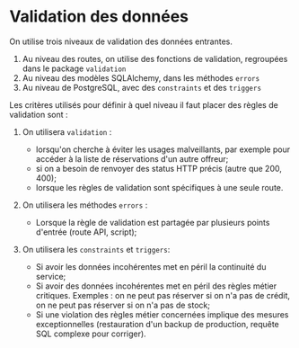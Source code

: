 # Validation des données

On utilise trois niveaux de validation des données entrantes.

1. Au niveau des routes, on utilise des fonctions de validation, regroupées dans le package `validation`
2. Au niveau des modèles SQLAlchemy, dans les méthodes `errors`
3. Au niveau de PostgreSQL, avec des `constraints` et des `triggers`

Les critères utilisés pour définir à quel niveau il faut placer des règles de validation sont :

1. On utilisera `validation` : 
    - lorsqu'on cherche à éviter les usages malveillants, par exemple pour accéder à la liste de réservations d'un autre offreur;
    - si on a besoin de renvoyer des status HTTP précis (autre que 200, 400);
    - lorsque les règles de validation sont spécifiques à une seule route.
    
2. On utilisera les méthodes `errors` :
    - Lorsque la règle de validation est partagée par plusieurs points d'entrée (route API, script);

3. On utilisera les `constraints` et `triggers`:
    - Si avoir les données incohérentes met en péril la continuité du service;
    - Si avoir des données incohérentes met en péril des règles métier critiques. Exemples : on ne peut pas réserver si on n'a pas de crédit, on ne peut pas réserver si on n'a pas de stock;
    - Si une violation des règles métier concernées implique des mesures exceptionnelles (restauration d'un backup de production, requête SQL complexe pour corriger).
